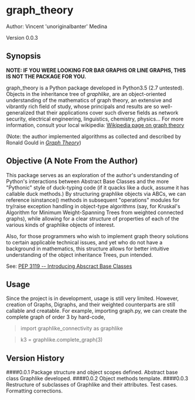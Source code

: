 # graph_theory
Author: Vincent 'unoriginalbanter' Medina

Version 0.0.3

## Synopsis
__NOTE: IF YOU WERE LOOKING FOR BAR GRAPHS OR LINE GRAPHS, THIS IS NOT THE
PACKAGE FOR YOU.__


graph_theory is a Python package developed in Python3.5 (2.7 untested). 
Objects in the inheritance tree of *graphlike*, are an object-oriented
understanding of the mathematics of graph theory, an extensive and vibrantly
rich field of study, whose principals and results are so well-generalized that
their applications cover such diverse fields as network security, electrical
engineering, linguistics, chemistry, physics... For more information, consult
your local wikipedia:
[Wikipedia page on graph theory](https://en.wikipedia.org/wiki/Graph_theory)

(Note: the author implemented algorithms as collected and described by
Ronald Gould in [*Graph Theory*](http://www.amazon.com/Graph-Theory-Dover-Books-Mathematics/dp/0486498069))


## Objective (A Note From the Author)
This package serves as an exploration of the author's understanding of Python's
interactions between Abstract Base Classes and the more "Pythonic" style of 
duck-typing code (if it quacks like a duck, assume it has callable duck 
methods.) By structuring graphlike objects via ABCs, we can reference 
isinstance() methods in subsequent "operations" modules for try/raise exception 
handling in object-type algorithms (say, for Kruskal's Algorithm for Minimum 
Weight-Spanning Trees from weighted connected graphs), while allowing for a 
clear structure of properties of each of the various kinds of graphlike objects 
of interest. 

Also, for those programmers who wish to implement graph theory solutions to
certain applicable technical issues, and yet who do not have a background in
mathematics, this structure allows for better intuitive understanding of the
object inheritance Trees, pun intended.

See: [PEP 3119 -- Introducing Abscract Base Classes](https://www.python.org/dev/peps/pep3119/)


## Usage
Since the project is in development, usage is still very limited. However,
creation of Graphs, Digraphs, and their weighted counterparts are still
callable and creatable. For example, importing graph.py, we can create the
complete graph of order 3 by hard-code,

>import graphlike_connectivity as graphlike

>k3 = graphlike.complete_graph(3)


## Version History
####0.0.1 
Package structure and object scopes defined. Abstract base class Graphlike developed.
####0.0.2
Object methods template.
####0.0.3
Restructure of subclasses of Graphlike and their attributes. Test cases. Formatting 
corrections.